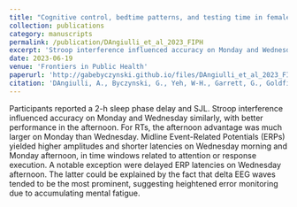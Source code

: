 ```yaml
---
title: "Cognitive control, bedtime patterns, and testing time in female adolescent students: behavioral and neuro-electrophysiological correlates"
collection: publications
category: manuscripts
permalink: /publication/DAngiulli_et_al_2023_FIPH
excerpt: 'Stroop interference influenced accuracy on Monday and Wednesday similarly, with better performance in the afternoon.'
date: 2023-06-19
venue: 'Frontiers in Public Health'
paperurl: 'http://gabebyczynski.github.io/files/DAngiulli_et_al_2023_FIPH.pdf'
citation: 'DAngiulli, A., Byczynski, G., Yeh, W-H., Garrett, G., Goldfield, G., Devenyi, P, Devenyi, T., Leisman, G. (2023). &quot;Cognitive control, bedtime patterns, and testing time in female adolescent students: behavioral and neuro-electrophysiological correlates.&quot; <i>Frontiers in Public Health</i>. 11, 1022731.'
---
```

Participants reported a 2-h sleep phase delay and SJL. Stroop
interference influenced accuracy on Monday and Wednesday similarly, with better
performance in the afternoon. For RTs, the afternoon advantage was much larger
on Monday than Wednesday. Midline Event-Related Potentials (ERPs) yielded
higher amplitudes and shorter latencies on Wednesday morning and Monday
afternoon, in time windows related to attention or response execution. A notable
exception were delayed ERP latencies on Wednesday afternoon. The latter could
be explained by the fact that delta EEG waves tended to be the most prominent,
suggesting heightened error monitoring due to accumulating mental fatigue.
